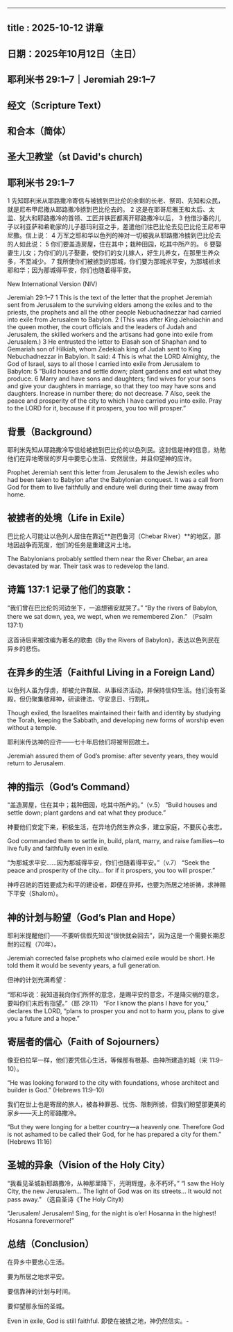  ---
 title : 2025-10-12  讲章
 ---
 
## 日期：2025年10月12日（主日）
## 耶利米书 29:1–7｜Jeremiah 29:1–7
##  经文（Scripture Text）
## 和合本（简体）
## 圣大卫教堂（st David's church)
## 耶利米书 29:1–7
1 先知耶利米从耶路撒冷寄信与被掳到巴比伦的余剩的长老、祭司、先知和众民，就是尼布甲尼撒从耶路撒冷掳到巴比伦去的。
2 这是在耶哥尼雅王和太后、太监、犹大和耶路撒冷的首领、工匠并铁匠都离开耶路撒冷以后，
3 他借沙番的儿子以利亚萨和希勒家的儿子基玛利亚之手，差遣他们往巴比伦去见巴比伦王尼布甲尼撒。信上说：
4 万军之耶和华以色列的神对一切被我从耶路撒冷掳到巴比伦去的人如此说：
5 你们要盖造房屋，住在其中；栽种田园，吃其中所产的。
6 要娶妻生儿女；为你们的儿子娶妻，使你们的女儿嫁人，好生儿养女，在那里生养众多，不至减少。
7 我所使你们被掳到的那城，你们要为那城求平安，为那城祈求耶和华；因为那城得平安，你们也随着得平安。

New International Version (NIV)

Jeremiah 29:1–7
1 This is the text of the letter that the prophet Jeremiah sent from Jerusalem to the surviving elders among the exiles and to the priests, the prophets and all the other people Nebuchadnezzar had carried into exile from Jerusalem to Babylon.
2 (This was after King Jehoiachin and the queen mother, the court officials and the leaders of Judah and Jerusalem, the skilled workers and the artisans had gone into exile from Jerusalem.)
3 He entrusted the letter to Elasah son of Shaphan and to Gemariah son of Hilkiah, whom Zedekiah king of Judah sent to King Nebuchadnezzar in Babylon. It said:
4 This is what the LORD Almighty, the God of Israel, says to all those I carried into exile from Jerusalem to Babylon:
5 “Build houses and settle down; plant gardens and eat what they produce.
6 Marry and have sons and daughters; find wives for your sons and give your daughters in marriage, so that they too may have sons and daughters. Increase in number there; do not decrease.
7 Also, seek the peace and prosperity of the city to which I have carried you into exile. Pray to the LORD for it, because if it prospers, you too will prosper.”

##  背景（Background）

耶利米先知从耶路撒冷写信给被掳到巴比伦的以色列民。这封信是神的信息，劝勉他们在异地寄居的岁月中要忠心生活、安然居住，并且仰望神的应许。

Prophet Jeremiah sent this letter from Jerusalem to the Jewish exiles who had been taken to Babylon after the Babylonian conquest. It was a call from God for them to live faithfully and endure well during their time away from home.

##  被掳者的处境（Life in Exile）

巴比伦人可能让以色列人居住在靠近**迦巴鲁河（Chebar River）**的地区，那地因战争而荒废，他们的任务是重建这片土地。

The Babylonians probably settled them near the River Chebar, an area devastated by war. Their task was to redevelop the land.

## 诗篇 137:1 记录了他们的哀歌：

“我们曾在巴比伦的河边坐下，一追想锡安就哭了。”
“By the rivers of Babylon, there we sat down, yea, we wept, when we remembered Zion.”
（Psalm 137:1）

这首诗后来被改编为著名的歌曲《By the Rivers of Babylon》，表达以色列民在异乡的悲伤。

##  在异乡的生活（Faithful Living in a Foreign Land）

以色列人虽为俘虏，却被允许群居、从事经济活动，并保持信仰生活。他们没有圣殿，但仍聚集敬拜神，研读律法、守安息日、行割礼。

Though exiled, the Israelites maintained their faith and identity by studying the Torah, keeping the Sabbath, and developing new forms of worship even without a temple.

耶利米传达神的应许——七十年后他们将被带回故土。

Jeremiah assured them of God’s promise: after seventy years, they would return to Jerusalem.

##  神的指示（God’s Command）

“盖造房屋，住在其中；栽种田园，吃其中所产的。”（v.5）
“Build houses and settle down; plant gardens and eat what they produce.”

神要他们安定下来，积极生活，在异地仍然生养众多，建立家庭，不要灰心丧志。

God commanded them to settle in, build, plant, marry, and raise families—to live fully and faithfully even in exile.

“为那城求平安……因为那城得平安，你们也随着得平安。”（v.7）
“Seek the peace and prosperity of the city… for if it prospers, you too will prosper.”

神呼召祂的百姓要成为和平的建设者，即便在异邦，也要为所居之地祈祷，求神赐下平安（Shalom）。

##  神的计划与盼望（God’s Plan and Hope）

耶利米提醒他们——不要听信假先知说“很快就会回去”，因为这是一个需要长期忍耐的过程（70年）。

Jeremiah corrected false prophets who claimed exile would be short. He told them it would be seventy years, a full generation.

但神的计划充满希望：

“耶和华说：我知道我向你们所怀的意念，是赐平安的意念，不是降灾祸的意念，要叫你们末后有指望。”（耶 29:11）
“For I know the plans I have for you,” declares the LORD, “plans to prosper you and not to harm you, plans to give you a future and a hope.”

##  寄居者的信心（Faith of Sojourners）

像亚伯拉罕一样，他们要凭信心生活，等候那有根基、由神所建造的城（来 11:9–10）。

“He was looking forward to the city with foundations, whose architect and builder is God.”
(Hebrews 11:9–10)

我们在世上也是寄居的旅人，被各种罪恶、忧伤、限制所掳，但我们盼望那更美的家乡——天上的耶路撒冷。

“But they were longing for a better country—a heavenly one. Therefore God is not ashamed to be called their God, for he has prepared a city for them.”
(Hebrews 11:16)

##  圣城的异象（Vision of the Holy City）

“我看见圣城新耶路撒冷，从神那里降下，光明辉煌，永不朽坏。”
“I saw the Holy City, the new Jerusalem… The light of God was on its streets… It would not pass away.”
（选自圣诗《The Holy City》）

“Jerusalem! Jerusalem!
Sing, for the night is o’er!
Hosanna in the highest!
Hosanna forevermore!”

##  总结（Conclusion）

在异乡中要忠心生活。

要为所居之地求平安。

要信靠神的计划与时间。

要仰望那永恒的圣城。

Even in exile, God is still faithful.
即使在被掳之地，神仍然信实。-
